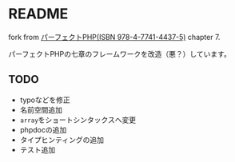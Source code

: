 # README

fork from [パーフェクトPHP(ISBN 978-4-7741-4437-5)](http://gihyo.jp/book/2010/978-4-7741-4437-5) chapter 7.

パーフェクトPHPの七章のフレームワークを改造（悪？）しています。

## TODO

- typoなどを修正
- 名前空間追加
- `array`をショートシンタックスへ変更
- phpdocの追加
- タイプヒンティングの追加
- テスト追加
